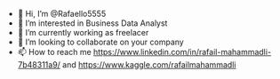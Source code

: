 - 👋 Hi, I’m @Rafaello5555
- 👀 I’m interested in Business Data Analyst
- 🌱 I’m currently working as freelacer
- 💞️ I’m looking to collaborate on your company
- 📫 How to reach me https://www.linkedin.com/in/rafail-mahammadli-7b48311a9/ and https://www.kaggle.com/rafailmahammadli

<!---
Rafaello5555/Rafaello5555 is a ✨ special ✨ repository because its `README.md` (this file) appears on your GitHub profile.
You can click the Preview link to take a look at your changes.
--->
